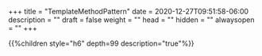 +++
title = "TemplateMethodPattern"
date = 2020-12-27T09:51:58-06:00
description = ""
draft = false
weight = ""
head = ""
hidden = ""
alwaysopen = ""
+++

<!--more-->

{{%children style="h6" depth=99 description="true"%}}